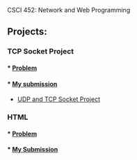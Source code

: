 CSCI 452: Network and Web Programming

## Projects:

### TCP Socket Project
#### * [Problem]()
#### * [My submission](https://github.com/sammanthp007/socket-programming-modified-echo)

* [UDP and TCP Socket Project](https://github.com/sammanthp007/UDP-Socket-in-C)

### HTML
#### * [Problem](classfiles/spring2017/nwp/html.pdf)
#### * [My Submission](https://github.com/sammanthp007/Grandmas-Lemon-Meringue-Pie-Website)

